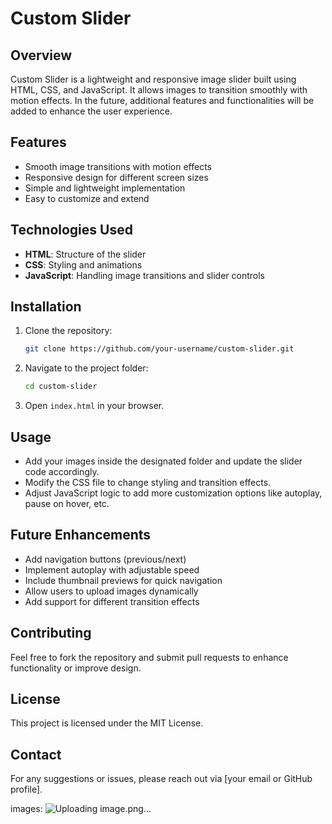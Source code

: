 # Custom Slider

## Overview
Custom Slider is a lightweight and responsive image slider built using HTML, CSS, and JavaScript. It allows images to transition smoothly with motion effects. In the future, additional features and functionalities will be added to enhance the user experience.

## Features
- Smooth image transitions with motion effects
- Responsive design for different screen sizes
- Simple and lightweight implementation
- Easy to customize and extend

## Technologies Used
- **HTML**: Structure of the slider
- **CSS**: Styling and animations
- **JavaScript**: Handling image transitions and slider controls

## Installation
1. Clone the repository:
   ```sh
   git clone https://github.com/your-username/custom-slider.git
   ```
2. Navigate to the project folder:
   ```sh
   cd custom-slider
   ```
3. Open `index.html` in your browser.

## Usage
- Add your images inside the designated folder and update the slider code accordingly.
- Modify the CSS file to change styling and transition effects.
- Adjust JavaScript logic to add more customization options like autoplay, pause on hover, etc.

## Future Enhancements
- Add navigation buttons (previous/next)
- Implement autoplay with adjustable speed
- Include thumbnail previews for quick navigation
- Allow users to upload images dynamically
- Add support for different transition effects

## Contributing
Feel free to fork the repository and submit pull requests to enhance functionality or improve design.

## License
This project is licensed under the MIT License.

## Contact
For any suggestions or issues, please reach out via [your email or GitHub profile].

images:
![Uploading image.png…]()
